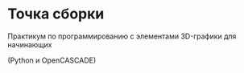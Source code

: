 # Точка сборки

Практикум по программированию с элементами 3D-графики для начинающих 

(Python и OpenCASCADE)
